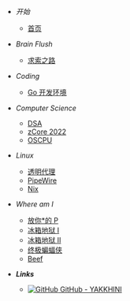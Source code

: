 - *开始*
    - [首页](/)

- *Brain Flush*
    - [求索之路](brainFlush/20230813-explore.md)

- *Coding*
    - [Go 开发环境](coding/20220611-golang_setup)

- *Computer Science*
    - [DSA](computerSci/20220701-dsa.md)
    - [zCore 2022](computerSci/20220706-zcore.md)
    - [OSCPU](computerSci/20230701-oscpu.md)

- *Linux*
    - [透明代理](linux/20211210-tproxy)
    - [PipeWire](linux/20220627-pipewire.md)
    - [Nix](linux/20220629-nix.md)

- *Where am I*
    - [放你*的 P](where/20210818-IDGAF.md)
    - [冰箱地狱 I](where/20211115-Fridge-I.md)
    - [冰箱地狱 II](where/20220305-Fridge-II.md)
    - [终极蝙蝠侠](where/20220411-Batman.md)
    - [Beef](where/20220427-Beef.md)


- ***Links***
  - [![GitHub](../logo/github-color.svg) GitHub - YAKKHINI](//github.com/Yakkhini)